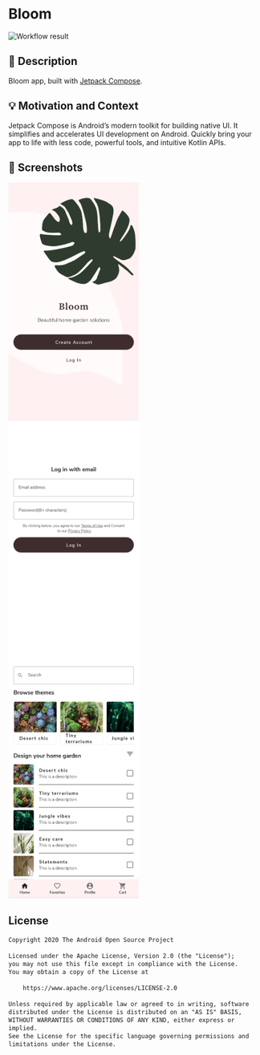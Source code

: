 # Bloom

<!--- Replace <OWNER> with your Github Username and <REPOSITORY> with the name of your repository. -->
<!--- You can find both of these in the url bar when you open your repository in github. -->
![Workflow result](https://github.com/Varsha-Kulkarni/Bloom/workflows/Check/badge.svg)


## :scroll: Description
Bloom app, built with [Jetpack Compose](https://developer.android.com/jetpack/compose).


## :bulb: Motivation and Context
Jetpack Compose is Android’s modern toolkit for building native UI. It simplifies and accelerates UI development on Android. Quickly bring your app to life with less code, powerful tools, and intuitive Kotlin APIs.


## :camera_flash: Screenshots
<!-- You can add more screenshots here if you like -->
<img src="/results/screenshot_1.jpg" width="260">
<img src="/results/screenshot_2.jpg" width="260">
<img src="/results/screenshot_3.jpg" width="260">

## License
```
Copyright 2020 The Android Open Source Project

Licensed under the Apache License, Version 2.0 (the "License");
you may not use this file except in compliance with the License.
You may obtain a copy of the License at

    https://www.apache.org/licenses/LICENSE-2.0

Unless required by applicable law or agreed to in writing, software
distributed under the License is distributed on an "AS IS" BASIS,
WITHOUT WARRANTIES OR CONDITIONS OF ANY KIND, either express or implied.
See the License for the specific language governing permissions and
limitations under the License.
```